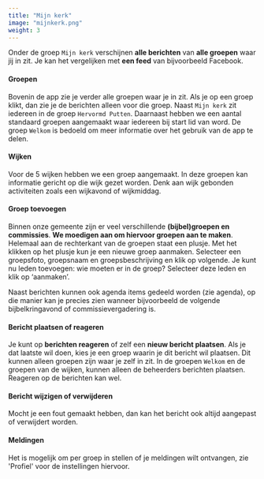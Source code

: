 ```yaml
---
title: "Mijn kerk"
image: "mijnkerk.png"
weight: 3
---
```


Onder de groep `Mijn kerk` verschijnen **alle berichten** van **alle groepen** waar jij in zit. Je kan het vergelijken
met **een feed** van bijvoorbeeld Facebook.

#### Groepen

Bovenin de app zie je verder alle groepen waar je in zit. Als je op een groep klikt, dan zie je de berichten alleen voor
die groep. Naast `Mijn kerk` zit iedereen in de groep `Hervormd Putten`. Daarnaast hebben we een aantal standaard
groepen aangemaakt waar iedereen bij start lid van word. De groep `Welkom` is bedoeld om meer informatie over het
gebruik van de app te delen.

#### Wijken

Voor de 5 wijken hebben we een groep aangemaakt. In deze groepen kan informatie gericht op die wijk gezet worden. Denk
aan wijk gebonden activiteiten zoals een wijkavond of wijkmiddag.

#### Groep toevoegen

Binnen onze gemeente zijn er veel verschillende **(bijbel)groepen en commissies**. **We moedigen aan om hiervoor groepen
aan te maken**. Helemaal aan de rechterkant van de groepen staat een plusje. Met het klikken op het plusje kun je een
nieuwe groep aanmaken. Selecteer een groepsfoto, groepsnaam en groepsbeschrijving en klik op volgende. Je kunt nu leden
toevoegen: wie moeten er in de groep? Selecteer deze leden en klik op ‘aanmaken’.

Naast berichten kunnen ook agenda items gedeeld worden (zie agenda), op die manier kan je precies zien wanneer
bijvoorbeeld de volgende bijbelkringavond of commissievergadering is.

#### Bericht plaatsen of reageren

Je kunt op **berichten reageren** of zelf een **nieuw bericht plaatsen**. Als je dat laatste wil doen, kies je een groep
waarin je dit bericht wil plaatsen. Dit kunnen alleen groepen zijn waar je zelf in zit. In de groepen `Welkom` en de
groepen van de wijken, kunnen alleen de beheerders berichten plaatsen. Reageren op de berichten kan wel.

#### Bericht wijzigen of verwijderen

Mocht je een fout gemaakt hebben, dan kan het bericht ook altijd aangepast of verwijdert worden.

#### Meldingen

Het is mogelijk om per groep in stellen of je meldingen wilt ontvangen, zie 'Profiel' voor de instellingen hiervoor.